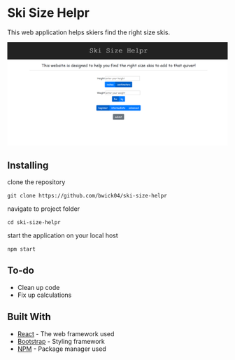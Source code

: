 # Ski Size Helpr

This web application helps skiers find the right size skis.

![alt_text](https://github.com/bwick04/ski-size-helpr/blob/master/ski-size-helpr.png)
## Installing

clone the repository
```
git clone https://github.com/bwick04/ski-size-helpr
```
navigate to project folder
```
cd ski-size-helpr
```
start the application on your local host
```
npm start
```

## To-do
* Clean up code
* Fix up calculations

## Built With

* [React](https://reactjs.org/) - The web framework used
* [Bootstrap](https://getbootstrap.com/) - Styling framework
* [NPM](https://www.npmjs.com/get-npm/) - Package manager used
